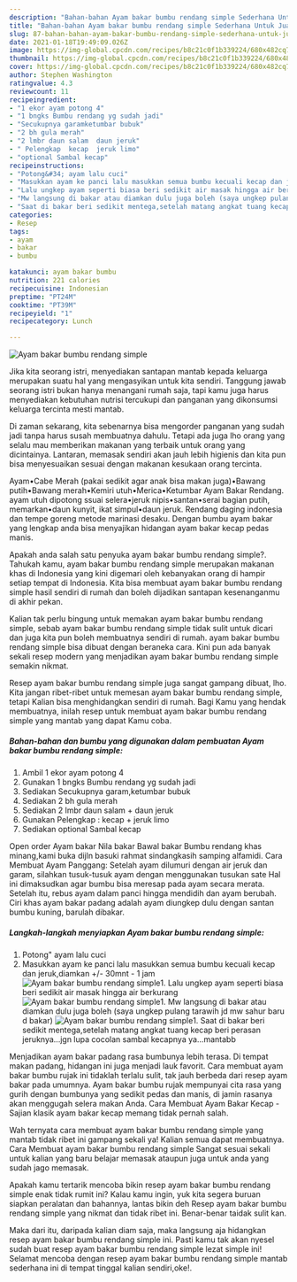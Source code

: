 ```yaml
---
description: "Bahan-bahan Ayam bakar bumbu rendang simple Sederhana Untuk Jualan"
title: "Bahan-bahan Ayam bakar bumbu rendang simple Sederhana Untuk Jualan"
slug: 87-bahan-bahan-ayam-bakar-bumbu-rendang-simple-sederhana-untuk-jualan
date: 2021-01-18T19:49:09.026Z
image: https://img-global.cpcdn.com/recipes/b8c21c0f1b339224/680x482cq70/ayam-bakar-bumbu-rendang-simple-foto-resep-utama.jpg
thumbnail: https://img-global.cpcdn.com/recipes/b8c21c0f1b339224/680x482cq70/ayam-bakar-bumbu-rendang-simple-foto-resep-utama.jpg
cover: https://img-global.cpcdn.com/recipes/b8c21c0f1b339224/680x482cq70/ayam-bakar-bumbu-rendang-simple-foto-resep-utama.jpg
author: Stephen Washington
ratingvalue: 4.3
reviewcount: 11
recipeingredient:
- "1 ekor ayam potong 4"
- "1 bngks Bumbu rendang yg sudah jadi"
- "Secukupnya garamketumbar bubuk"
- "2 bh gula merah"
- "2 lmbr daun salam  daun jeruk"
- " Pelengkap  kecap  jeruk limo"
- "optional Sambal kecap"
recipeinstructions:
- "Potong&#34; ayam lalu cuci"
- "Masukkan ayam ke panci lalu masukkan semua bumbu kecuali kecap dan jeruk,diamkan +/- 30mnt - 1 jam"
- "Lalu ungkep ayam seperti biasa beri sedikit air masak hingga air berkurang"
- "Mw langsung di bakar atau diamkan dulu juga boleh (saya ungkep pulang tarawih jd mw sahur baru d bakar)"
- "Saat di bakar beri sedikit mentega,setelah matang angkat tuang kecap beri perasan jeruknya...jgn lupa cocolan sambal kecapnya ya...mantabb"
categories:
- Resep
tags:
- ayam
- bakar
- bumbu

katakunci: ayam bakar bumbu 
nutrition: 221 calories
recipecuisine: Indonesian
preptime: "PT24M"
cooktime: "PT39M"
recipeyield: "1"
recipecategory: Lunch

---
```



![Ayam bakar bumbu rendang simple](https://img-global.cpcdn.com/recipes/b8c21c0f1b339224/680x482cq70/ayam-bakar-bumbu-rendang-simple-foto-resep-utama.jpg)

Jika kita seorang istri, menyediakan santapan mantab kepada keluarga merupakan suatu hal yang mengasyikan untuk kita sendiri. Tanggung jawab seorang istri bukan hanya menangani rumah saja, tapi kamu juga harus menyediakan kebutuhan nutrisi tercukupi dan panganan yang dikonsumsi keluarga tercinta mesti mantab.

Di zaman  sekarang, kita sebenarnya bisa mengorder panganan yang sudah jadi tanpa harus susah membuatnya dahulu. Tetapi ada juga lho orang yang selalu mau memberikan makanan yang terbaik untuk orang yang dicintainya. Lantaran, memasak sendiri akan jauh lebih higienis dan kita pun bisa menyesuaikan sesuai dengan makanan kesukaan orang tercinta. 

Ayam•Cabe Merah (pakai sedikit agar anak bisa makan juga)•Bawang putih•Bawang merah•Kemiri utuh•Merica•Ketumbar Ayam Bakar Rendang. ayam utuh dipotong ssuai selera•jeruk nipis•santan•serai bagian putih, memarkan•daun kunyit, ikat simpul•daun jeruk. Rendang daging indonesia dan tempe goreng metode marinasi desaku. Dengan bumbu ayam bakar yang lengkap anda bisa menyajikan hidangan ayam bakar kecap pedas manis.

Apakah anda salah satu penyuka ayam bakar bumbu rendang simple?. Tahukah kamu, ayam bakar bumbu rendang simple merupakan makanan khas di Indonesia yang kini digemari oleh kebanyakan orang di hampir setiap tempat di Indonesia. Kita bisa membuat ayam bakar bumbu rendang simple hasil sendiri di rumah dan boleh dijadikan santapan kesenanganmu di akhir pekan.

Kalian tak perlu bingung untuk memakan ayam bakar bumbu rendang simple, sebab ayam bakar bumbu rendang simple tidak sulit untuk dicari dan juga kita pun boleh membuatnya sendiri di rumah. ayam bakar bumbu rendang simple bisa dibuat dengan beraneka cara. Kini pun ada banyak sekali resep modern yang menjadikan ayam bakar bumbu rendang simple semakin nikmat.

Resep ayam bakar bumbu rendang simple juga sangat gampang dibuat, lho. Kita jangan ribet-ribet untuk memesan ayam bakar bumbu rendang simple, tetapi Kalian bisa menghidangkan sendiri di rumah. Bagi Kamu yang hendak membuatnya, inilah resep untuk membuat ayam bakar bumbu rendang simple yang mantab yang dapat Kamu coba.

<!--inarticleads1-->

##### Bahan-bahan dan bumbu yang digunakan dalam pembuatan Ayam bakar bumbu rendang simple:

1. Ambil 1 ekor ayam potong 4
1. Gunakan 1 bngks Bumbu rendang yg sudah jadi
1. Sediakan Secukupnya garam,ketumbar bubuk
1. Sediakan 2 bh gula merah
1. Sediakan 2 lmbr daun salam + daun jeruk
1. Gunakan  Pelengkap : kecap + jeruk limo
1. Sediakan optional Sambal kecap


Open order Ayam bakar Nila bakar Bawal bakar Bumbu rendang khas minang,kami buka dijln basuki rahmat sindangkasih samping alfamidi. Cara Membuat Ayam Panggang: Setelah ayam dilumuri dengan air jeruk dan garam, silahkan tusuk-tusuk ayam dengan menggunakan tusukan sate Hal ini dimaksudkan agar bumbu bisa meresap pada ayam secara merata. Setelah itu, rebus ayam dalam panci hingga mendidih dan ayam berubah. Ciri khas ayam bakar padang adalah ayam diungkep dulu dengan santan bumbu kuning, barulah dibakar. 

<!--inarticleads2-->

##### Langkah-langkah menyiapkan Ayam bakar bumbu rendang simple:

1. Potong&#34; ayam lalu cuci
1. Masukkan ayam ke panci lalu masukkan semua bumbu kecuali kecap dan jeruk,diamkan +/- 30mnt - 1 jam
<img src="https://img-global.cpcdn.com/steps/7a089233b0150e30/160x128cq70/ayam-bakar-bumbu-rendang-simple-langkah-memasak-2-foto.jpg" alt="Ayam bakar bumbu rendang simple">1. Lalu ungkep ayam seperti biasa beri sedikit air masak hingga air berkurang
<img src="https://img-global.cpcdn.com/steps/f208f00464848874/160x128cq70/ayam-bakar-bumbu-rendang-simple-langkah-memasak-3-foto.jpg" alt="Ayam bakar bumbu rendang simple">1. Mw langsung di bakar atau diamkan dulu juga boleh (saya ungkep pulang tarawih jd mw sahur baru d bakar)
<img src="https://img-global.cpcdn.com/steps/57c018e52b071790/160x128cq70/ayam-bakar-bumbu-rendang-simple-langkah-memasak-4-foto.jpg" alt="Ayam bakar bumbu rendang simple">1. Saat di bakar beri sedikit mentega,setelah matang angkat tuang kecap beri perasan jeruknya...jgn lupa cocolan sambal kecapnya ya...mantabb


Menjadikan ayam bakar padang rasa bumbunya lebih terasa. Di tempat makan padang, hidangan ini juga menjadi lauk favorit. Cara membuat ayam bakar bumbu rujak ini tidaklah terlalu sulit, tak jauh berbeda dari resep ayam bakar pada umumnya. Ayam bakar bumbu rujak mempunyai cita rasa yang gurih dengan bumbunya yang sedikit pedas dan manis, di jamin rasanya akan menggugah selera makan Anda. Cara Membuat Ayam Bakar Kecap - Sajian klasik ayam bakar kecap memang tidak pernah salah. 

Wah ternyata cara membuat ayam bakar bumbu rendang simple yang mantab tidak ribet ini gampang sekali ya! Kalian semua dapat membuatnya. Cara Membuat ayam bakar bumbu rendang simple Sangat sesuai sekali untuk kalian yang baru belajar memasak ataupun juga untuk anda yang sudah jago memasak.

Apakah kamu tertarik mencoba bikin resep ayam bakar bumbu rendang simple enak tidak rumit ini? Kalau kamu ingin, yuk kita segera buruan siapkan peralatan dan bahannya, lantas bikin deh Resep ayam bakar bumbu rendang simple yang nikmat dan tidak ribet ini. Benar-benar taidak sulit kan. 

Maka dari itu, daripada kalian diam saja, maka langsung aja hidangkan resep ayam bakar bumbu rendang simple ini. Pasti kamu tak akan nyesel sudah buat resep ayam bakar bumbu rendang simple lezat simple ini! Selamat mencoba dengan resep ayam bakar bumbu rendang simple mantab sederhana ini di tempat tinggal kalian sendiri,oke!.

